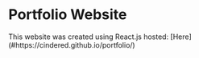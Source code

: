 <h1 align="left">
   Portfolio Website
</h1>
<p align="left">
   This website was created using React.js hosted: 
   [Here](#https://cindered.github.io/portfolio/)
   <br>
</p>
